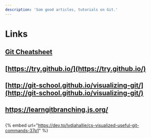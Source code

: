 ```yaml
---
description: 'Som good articles, tutorials on Git.'
---
```


# Links

## [Git Cheatsheet](https://training.github.com/downloads/github-git-cheat-sheet/)

## [https://try.github.io/](https://try.github.io/)

## [http://git-school.github.io/visualizing-git/](http://git-school.github.io/visualizing-git/)

## https://learngitbranching.js.org/

## 

{% embed url="https://dev.to/lydiahallie/cs-visualized-useful-git-commands-37p1" %}



